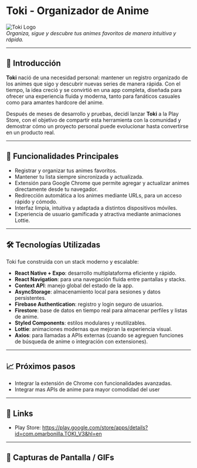 # Toki - Organizador de Anime

![Toki Logo](ruta-a-tu-logo.png)  
*Organiza, sigue y descubre tus animes favoritos de manera intuitiva y rápida.*

---

## 🚀 Introducción

**Toki** nació de una necesidad personal: mantener un registro organizado de los animes que sigo y descubrir nuevas series de manera rápida. Con el tiempo, la idea creció y se convirtió en una app completa, diseñada para ofrecer una experiencia fluida y moderna, tanto para fanáticos casuales como para amantes hardcore del anime.  

Después de meses de desarrollo y pruebas, decidí lanzar **Toki** a la Play Store, con el objetivo de compartir esta herramienta con la comunidad y demostrar cómo un proyecto personal puede evolucionar hasta convertirse en un producto real.

---

## 🎯 Funcionalidades Principales

- Registrar y organizar tus animes favoritos.  
- Mantener tu lista siempre sincronizada y actualizada.  
- Extensión para Google Chrome que permite agregar y actualizar animes directamente desde tu navegador.  
- Redirección automática a los animes mediante URLs, para un acceso rápido y cómodo.  
- Interfaz limpia, intuitiva y adaptada a distintos dispositivos móviles.  
- Experiencia de usuario gamificada y atractiva mediante animaciones Lottie.  

---

## 🛠 Tecnologías Utilizadas

Toki fue construida con un stack moderno y escalable:

- **React Native + Expo**: desarrollo multiplataforma eficiente y rápido.  
- **React Navigation**: para una navegación fluida entre pantallas y stacks.  
- **Context API**: manejo global del estado de la app.  
- **AsyncStorage**: almacenamiento local para sesiones y datos persistentes.  
- **Firebase Authentication**: registro y login seguro de usuarios.  
- **Firestore**: base de datos en tiempo real para almacenar perfiles y listas de anime.  
- **Styled Components**: estilos modulares y reutilizables.  
- **Lottie**: animaciones modernas que mejoran la experiencia visual.  
- **Axios**: para llamadas a APIs externas (cuando se agreguen funciones de búsqueda de anime o integración con extensiones).  

---

## 📈 Próximos pasos

- Integrar la extensión de Chrome con funcionalidades avanzadas.  
- Integrar mas APIs de anime para mayor comodidad del user

---

## 🔗 Links

- Play Store: https://play.google.com/store/apps/details?id=com.omarbonilla.TOKI_V3&hl=en

---

## 🎨 Capturas de Pantalla / GIFs

